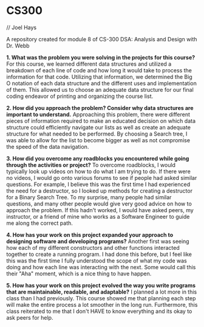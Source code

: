 # CS300
// Joel Hays

A repository created for module 8 of CS-300 DSA: Analysis and Design with Dr. Webb

**1. What was the problem you were solving in the projects for this course?**
   For this course, we learned different data structures and utilized a breakdown of each line of code and how long it would take to process the information for that code. Utilizing that information, we determined the Big O notation of each data structure and the different uses and implementation of them. This allowed us to choose an adequate data structure for our final coding endeavor of printing and organizing the course list.
   
**2. How did you approach the problem? Consider why data structures are important to understand.**
   Approaching this problem, there were different pieces of information required to make an educated decision on which data structure could efficiently navigate our lists as well as create an adequate structure for what needed to be performed. By choosing a Search tree, I was able to allow for the list to become bigger as well as not compromise the speed of the data navigation. 
   
**3. How did you overcome any roadblocks you encountered while going through the activities or project?**
  To overcome roadblocks, I would typically look up videos on how to do what I am trying to do. If there were no videos, I would go onto various forums to see if people had asked similar questions. For example, I believe this was the first time I had experienced the need for a destructor, so I looked up methods for creating a destructor for a Binary Search Tree. To my surprise, many people had similar questions, and many other people would give very good advice on how to approach the problem. If this hadn't worked, I would have asked peers, my instructor, or a friend of mine who works as a Software Engineer to guide me along the correct path.

**4. How has your work on this project expanded your approach to designing software and developing programs?**
  Another first was seeing how each of my different constructors and other functions interacted together to create a running program. I had done this before, but I feel like this was the first time I fully understood the scope of what my code was doing and how each line was interacting with the next. Some would call this their "Aha" moment, which is a nice thing to have happen.

**5. How has your work on this project evolved the way you write programs that are maintainable, readable, and adaptable?**
  I planned a lot more in this class than I had previously. This course showed me that planning each step will make the entire process a lot smoother in the long run. Furthermore, this class reiterated to me that I don't HAVE to know everything and its okay to ask peers for help. 
